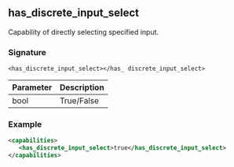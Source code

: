 ## has\_discrete\_input\_select

Capability of directly selecting specified input.


### Signature

`<has_discrete_input_select></has_ discrete_input_select>`


| Parameter | Description |
| --- | --- |
| bool | True/False |


### Example

```xml
<capabilities>
   <has_discrete_input_select>true</has_discrete_input_select>
</capabilities>
```
